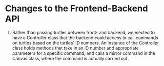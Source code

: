 Changes to the Frontend-Backend API
===

1) Rather than passing turtles between front- and backend, we elected to have a 
Controller class that the backend could access to call commands on turtles based on
the turtles' ID numbers. An instance of the Controller class holds methods that take
in an ID number and appropriate parameters for a specific command, and calls a mirror
command in the Canvas class, where the command is actually carried out.